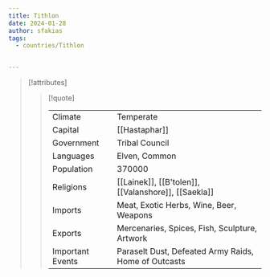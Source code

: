 ```yaml
---
title: Tithlon
date: 2024-01-28
author: sfakias
tags:
  - countries/Tithlon


---
```

> [!attributes]
> 
> > [!quote]
> >
> > | | |
> > | --- | --- |
> > | Climate | Temperate |
> > | Capital | [[Hastaphar]] |
> > | Government | Tribal Council |
> > | Languages | Elven, Common |
> > | Population | 370000 |
> > | Religions | [[Lainek]], [[B'tolen]], [[Valanshore]], [[Saekla]] |
> > | Imports | Meat, Exotic Herbs, Wine, Beer, Weapons |
> > | Exports | Mercenaries, Spices, Fish, Sculpture, Artwork |
> > | Important Events | Paraselt Dust, Defeated Army Raids, Home of Outcasts |
